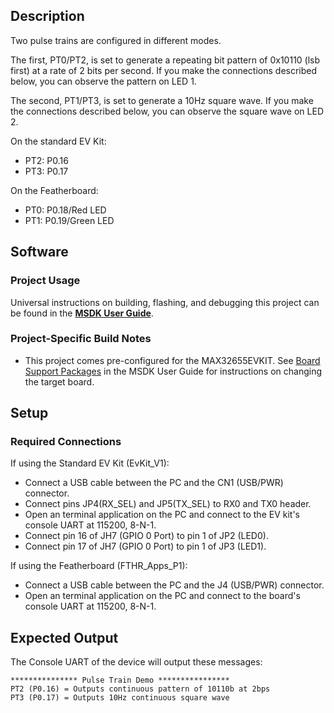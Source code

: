 ## Description

Two pulse trains are configured in different modes.  

The first, PT0/PT2, is set to generate a repeating bit pattern of 0x10110 (lsb first) at a rate of 2 bits per second.  If you make the connections described below, you can observe the pattern on LED 1.

The second, PT1/PT3, is set to generate a 10Hz square wave.  If you make the connections described below, you can observe the square wave on LED 2.

On the standard EV Kit:
-    PT2: P0.16
-    PT3: P0.17

On the Featherboard:
-    PT0: P0.18/Red LED
-    PT1: P0.19/Green LED


## Software

### Project Usage

Universal instructions on building, flashing, and debugging this project can be found in the **[MSDK User Guide](https://analog-devices-msdk.github.io/msdk/USERGUIDE/)**.

### Project-Specific Build Notes

* This project comes pre-configured for the MAX32655EVKIT.  See [Board Support Packages](https://analog-devices-msdk.github.io/msdk/USERGUIDE/#board-support-packages) in the MSDK User Guide for instructions on changing the target board.

## Setup

### Required Connections
If using the Standard EV Kit (EvKit_V1):
-   Connect a USB cable between the PC and the CN1 (USB/PWR) connector.
-   Connect pins JP4(RX_SEL) and JP5(TX_SEL) to RX0 and TX0  header.
-   Open an terminal application on the PC and connect to the EV kit's console UART at 115200, 8-N-1.
-   Connect pin 16 of JH7 (GPIO 0 Port) to pin 1 of JP2 (LED0).
-   Connect pin 17 of JH7 (GPIO 0 Port) to pin 1 of JP3 (LED1).

If using the Featherboard (FTHR\_Apps\_P1):
-   Connect a USB cable between the PC and the J4 (USB/PWR) connector.
-   Open an terminal application on the PC and connect to the board's console UART at 115200, 8-N-1.

## Expected Output

The Console UART of the device will output these messages:

```
*************** Pulse Train Demo ****************
PT2 (P0.16) = Outputs continuous pattern of 10110b at 2bps
PT3 (P0.17) = Outputs 10Hz continuous square wave
```

